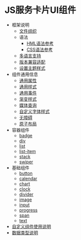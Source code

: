 # JS服务卡片UI组件

- 框架说明<!--card-comp-framework-overview-->
  - [文件组织](js-service-widget-file.md)
  - 语法<!--card-comp-syntax-->
    - [HML语法参考](js-service-widget-syntax-hml.md)
    - [CSS语法参考](js-service-widget-syntax-css.md)
  - [多语言支持](js-service-widget-multiple-languages.md)
  - [版本兼容适配](js-service-widget-version-compatibility.md)
  - [设置主题样式](js-service-widget-theme.md)
- 组件通用信息<!--card-comp-universal-comp-infor-->
  - [通用属性](js-service-widget-common-attributes.md)
  - [通用样式](js-service-widget-common-styles.md)
  - [通用事件](js-service-widget-common-events.md)
  - [渐变样式](js-service-widget-common-gradient.md)
  - [媒体查询](js-service-widget-common-mediaquery.md)
  - [自定义字体样式](js-service-widget-common-customizing-font.md)
  - [无障碍](js-service-widget-common-accessibility.md)
  - [原子布局](js-service-widget-common-atomic-layout.md)
- 容器组件<!--card-comp-container-comp-->
  - [badge](js-service-widget-container-badge.md)
  - [div](js-service-widget-container-div.md)
  - [list](js-service-widget-container-list.md)
  - [list-item](js-service-widget-container-list-item.md)
  - [stack](js-service-widget-container-stack.md)
  - [swiper](js-service-widget-container-swiper.md)
- 基础组件<!--card-comp-basic-comp-->
  - [button](js-service-widget-basic-button.md)
  - [calendar](js-service-widget-basic-calendar.md)
  - [chart](js-service-widget-basic-chart.md)
  - [clock](js-service-widget-basic-clock.md)
  - [divider](js-service-widget-basic-divider.md)
  - [image](js-service-widget-basic-image.md)
  - [input](js-service-widget-basic-input.md)
  - [progress](js-service-widget-basic-progress.md)
  - [span](js-service-widget-basic-span.md)
  - [text](js-service-widget-basic-text.md)
- [自定义组件使用说明](js-service-widget-custom-basic-usage.md)
- [数据类型说明](js-service-widget-appendix-types.md)
